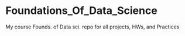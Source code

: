# Foundations_Of_Data_Science
My course Founds. of Data sci. repo for all projects, HWs, and Practices
